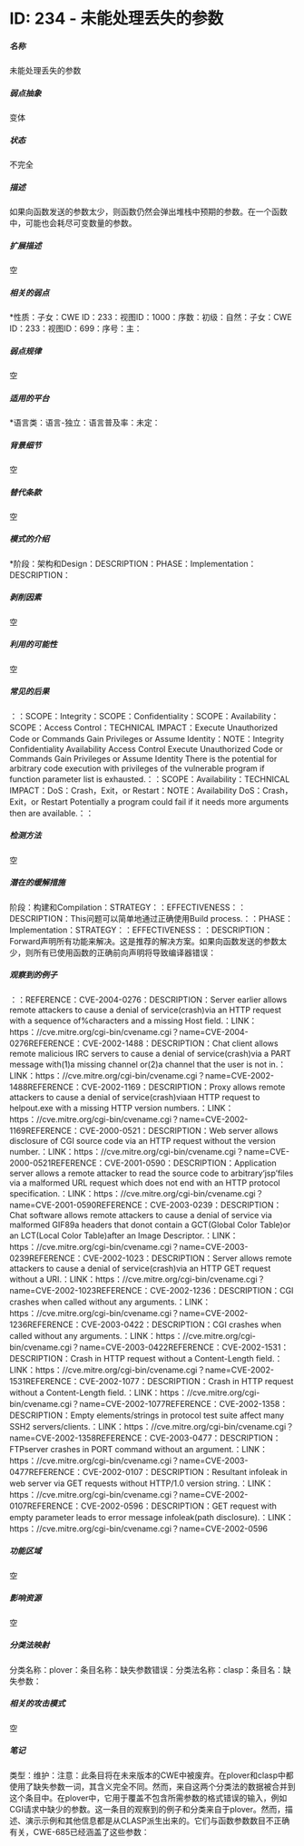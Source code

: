 # ID: 234 - 未能处理丢失的参数
<h5>名称</h5>未能处理丢失的参数
<h5>弱点抽象</h5>变体
<h5>状态</h5>不完全
<h5>描述</h5>如果向函数发送的参数太少，则函数仍然会弹出堆栈中预期的参数。在一个函数中，可能也会耗尽可变数量的参数。
<h5>扩展描述</h5>空
<h5>相关的弱点</h5>*性质：子女：CWE ID：233：视图ID：1000：序数：初级：自然：子女：CWE ID：233：视图ID：699：序号：主：
<h5>弱点规律</h5>空
<h5>适用的平台</h5>*语言类：语言-独立：语言普及率：未定：
<h5>背景细节</h5>空
<h5>替代条款</h5>空
<h5>模式的介绍</h5>*阶段：架构和Design：DESCRIPTION：PHASE：Implementation：DESCRIPTION：
<h5>剥削因素</h5>空
<h5>利用的可能性</h5>空
<h5>常见的后果</h5>：：SCOPE：Integrity：SCOPE：Confidentiality：SCOPE：Availability：SCOPE：Access Control：TECHNICAL IMPACT：Execute Unauthorized Code or Commands Gain Privileges or Assume Identity：NOTE：Integrity Confidentiality Availability Access Control Execute Unauthorized Code or Commands Gain Privileges or Assume Identity There is the potential for arbitrary code execution with privileges of the vulnerable program if function parameter list is exhausted.：：SCOPE：Availability：TECHNICAL IMPACT：DoS：Crash，Exit，or Restart：NOTE：Availability DoS：Crash，Exit，or Restart Potentially a program could fail if it needs more arguments then are available.：：
<h5>检测方法</h5>空
<h5>潜在的缓解措施</h5>阶段：构建和Compilation：STRATEGY：：EFFECTIVENESS：：DESCRIPTION：This问题可以简单地通过正确使用Build process.：：PHASE：Implementation：STRATEGY：：EFFECTIVENESS：：DESCRIPTION：Forward声明所有功能来解决。这是推荐的解决方案。如果向函数发送的参数太少，则所有已使用函数的正确前向声明将导致编译器错误：
<h5>观察到的例子</h5>：：REFERENCE：CVE-2004-0276：DESCRIPTION：Server earlier allows remote attackers to cause a denial of service(crash)via an HTTP request with a sequence of%characters and a missing Host field.：LINK：https：//cve.mitre.org/cgi-bin/cvename.cgi？name=CVE-2004-0276REFERENCE：CVE-2002-1488：DESCRIPTION：Chat client allows remote malicious IRC servers to cause a denial of service(crash)via a PART message with(1)a missing channel or(2)a channel that the user is not in.：LINK：https：//cve.mitre.org/cgi-bin/cvename.cgi？name=CVE-2002-1488REFERENCE：CVE-2002-1169：DESCRIPTION：Proxy allows remote attackers to cause a denial of service(crash)viaan HTTP request to helpout.exe with a missing HTTP version numbers.：LINK：https：//cve.mitre.org/cgi-bin/cvename.cgi？name=CVE-2002-1169REFERENCE：CVE-2000-0521：DESCRIPTION：Web server allows disclosure of CGI source code via an HTTP request without the version number.：LINK：https：//cve.mitre.org/cgi-bin/cvename.cgi？name=CVE-2000-0521REFERENCE：CVE-2001-0590：DESCRIPTION：Application server allows a remote attacker to read the source code to arbitrary‘jsp’files via a malformed URL request which does not end with an HTTP protocol specification.：LINK：https：//cve.mitre.org/cgi-bin/cvename.cgi？name=CVE-2001-0590REFERENCE：CVE-2003-0239：DESCRIPTION：Chat software allows remote attackers to cause a denial of service via malformed GIF89a headers that donot contain a GCT(Global Color Table)or an LCT(Local Color Table)after an Image Descriptor.：LINK：https：//cve.mitre.org/cgi-bin/cvename.cgi？name=CVE-2003-0239REFERENCE：CVE-2002-1023：DESCRIPTION：Server allows remote attackers to cause a denial of service(crash)via an HTTP GET request without a URI.：LINK：https：//cve.mitre.org/cgi-bin/cvename.cgi？name=CVE-2002-1023REFERENCE：CVE-2002-1236：DESCRIPTION：CGI crashes when called without any arguments.：LINK：https：//cve.mitre.org/cgi-bin/cvename.cgi？name=CVE-2002-1236REFERENCE：CVE-2003-0422：DESCRIPTION：CGI crashes when called without any arguments.：LINK：https：//cve.mitre.org/cgi-bin/cvename.cgi？name=CVE-2003-0422REFERENCE：CVE-2002-1531：DESCRIPTION：Crash in HTTP request without a Content-Length field.：LINK：https：//cve.mitre.org/cgi-bin/cvename.cgi？name=CVE-2002-1531REFERENCE：CVE-2002-1077：DESCRIPTION：Crash in HTTP request without a Content-Length field.：LINK：https：//cve.mitre.org/cgi-bin/cvename.cgi？name=CVE-2002-1077REFERENCE：CVE-2002-1358：DESCRIPTION：Empty elements/strings in protocol test suite affect many SSH2 servers/clients.：LINK：https：//cve.mitre.org/cgi-bin/cvename.cgi？name=CVE-2002-1358REFERENCE：CVE-2003-0477：DESCRIPTION：FTPserver crashes in PORT command without an argument.：LINK：https：//cve.mitre.org/cgi-bin/cvename.cgi？name=CVE-2003-0477REFERENCE：CVE-2002-0107：DESCRIPTION：Resultant infoleak in web server via GET requests without HTTP/1.0 version string.：LINK：https：//cve.mitre.org/cgi-bin/cvename.cgi？name=CVE-2002-0107REFERENCE：CVE-2002-0596：DESCRIPTION：GET request with empty parameter leads to error message infoleak(path disclosure).：LINK：https：//cve.mitre.org/cgi-bin/cvename.cgi？name=CVE-2002-0596
<h5>功能区域</h5>空
<h5>影响资源</h5>空
<h5>分类法映射</h5>分类名称：plover：条目名称：缺失参数错误：分类法名称：clasp：条目名：缺失参数：
<h5>相关的攻击模式</h5>空
<h5>笔记</h5>类型：维护：注意：此条目将在未来版本的CWE中被废弃。在plover和clasp中都使用了缺失参数一词，其含义完全不同。然而，来自这两个分类法的数据被合并到这个条目中。在plover中，它用于覆盖不包含所需参数的格式错误的输入，例如CGI请求中缺少的参数。这一条目的观察到的例子和分类来自于plover。然而，描述、演示示例和其他信息都是从CLASP派生出来的。它们与函数参数数目不正确有关，CWE-685已经涵盖了这些参数：

